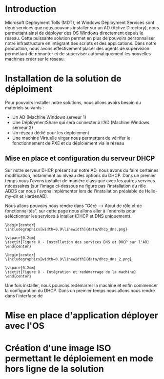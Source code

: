 # Introduction

Microsoft Déployment Tolls (MDT), et Windows Déployment Services sont deux services que nous pouvons installer sur un AD (Active Directory), nous permettant ainsi de déployer des OS Windows directement depuis le réseau. Cette puissante solution permet en plus de pouvoirs personnaliser notre infrastructure en intégrant des scripts et des applications. Dans notre production, nous avons effectivement placer des agents de supervision permettant de remonter et de superviser automatiquement les nouvelles machines créer sur le réseau.


# Installation de la solution de déploiment

Pour pouvoirs installer notre solutions, nous allons avoirs besoin du matériels suivants : 

- Un AD (Machine Windows serveur 1)
- Une DéploymentShare qui sera connecter à l'AD (Machine Windows serveur 2)
- Un réseau dédié pour les déploiement
- Une machine Virtuelle virger nous permettant de véirifer le fonctionnement de PXE et du déploiement via le réseau


## Mise en place et configuration du serveur DHCP

Sur notre serveur DHCP présent sur notre AD, nous avons du faire certaines modification, notamment au niveau des options du DHCP. Dans un premier temps nous l'avons installer de manière classique avec les autres services nécéssaires (sur l'image ci-dessous ne figure pas l'installation du rôle ADDS car nous l'avons implémenter lors de l'installation préalable de Hello-my-dir et HardenAD).

Nous allons pouvoirs nous rendre dans "Géré --> Ajout de rôle et de fonctionnalités", sur cette page nous allons aller à l'endroits pour séléctionner les services à intaller (DHCP et DNS uniquement).


```{=latex}
\begin{center}
\includegraphics[width=0.9\linewidth]{data/dhcp_dns.png}

\vspace{0.2cm}
\textit{Figure X - Installation des services DNS et DHCP sur l'AD}
\end{center}
```

```{=latex}
\begin{center}
\includegraphics[width=0.9\linewidth]{data/dhcp_dns_2.png}

\vspace{0.2cm}
\textit{Figure X - Intégration et redémarrage de la machine}
\end{center}
```

Une fois installer, nous pouvons redémarrer la machine et enfin commencer la configuration du DHCP. Dans un premier temps nous allons nous rendre dans l'interface de



# Mise en place d'application déployer avec l'OS


# Création d'une image ISO permettant le déploiement en mode hors ligne de la solution


